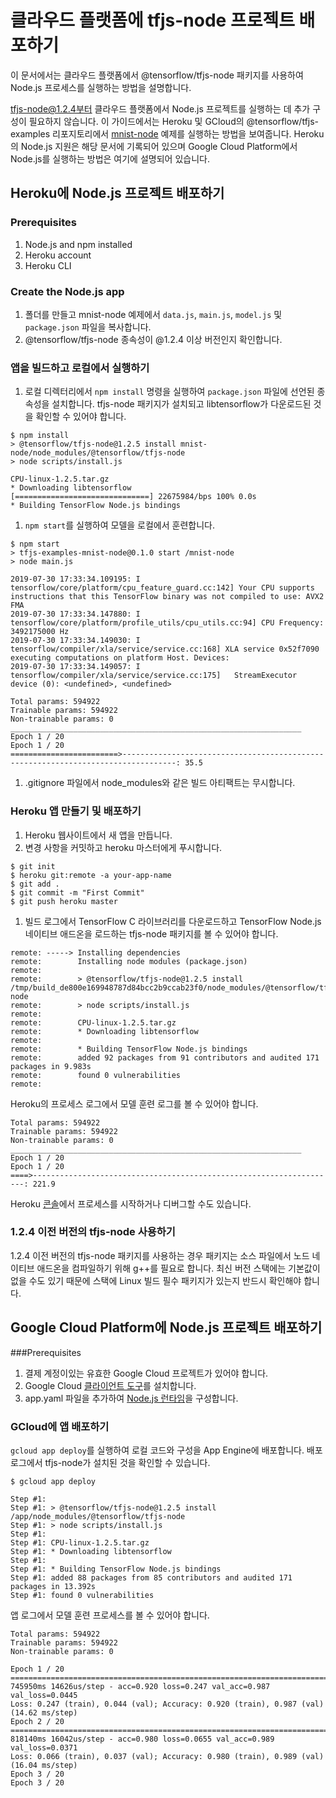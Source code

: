 # 클라우드 플랫폼에 tfjs-node 프로젝트 배포하기

이 문서에서는 클라우드 플랫폼에서 @tensorflow/tfjs-node 패키지를 사용하여 Node.js 프로세스를 실행하는 방법을 설명합니다.

tfjs-node@1.2.4부터 클라우드 플랫폼에서 Node.js 프로젝트를 실행하는 데 추가 구성이 필요하지 않습니다. 이 가이드에서는 Heroku 및 GCloud의 @tensorflow/tfjs-examples 리포지토리에서 [mnist-node](https://github.com/tensorflow/tfjs-examples/tree/master/mnist-node) 예제를 실행하는 방법을 보여줍니다. Heroku의 Node.js 지원은 해당 <a>문서</a>에 기록되어 있으며 Google Cloud Platform에서 Node.js를 실행하는 방법은 <a>여기</a>에 설명되어 있습니다.

## Heroku에 Node.js 프로젝트 배포하기

### Prerequisites

1. Node.js and npm installed
2. Heroku account
3. Heroku CLI

### Create the Node.js app

1. 폴더를 만들고 <a>mnist-node</a> 예제에서 <code>data.js</code>, <code>main.js</code>, `model.js` 및 `package.json` 파일을 복사합니다.
2. @tensorflow/tfjs-node 종속성이 @1.2.4 이상 버전인지 확인합니다.

### 앱을 빌드하고 로컬에서 실행하기

1. 로컬 디렉터리에서 `npm install` 명령을 실행하여 `package.json` 파일에 선언된 종속성을 설치합니다. tfjs-node 패키지가 설치되고 libtensorflow가 다운로드된 것을 확인할 수 있어야 합니다.

```
$ npm install
> @tensorflow/tfjs-node@1.2.5 install mnist-node/node_modules/@tensorflow/tfjs-node
> node scripts/install.js

CPU-linux-1.2.5.tar.gz
* Downloading libtensorflow
[==============================] 22675984/bps 100% 0.0s
* Building TensorFlow Node.js bindings
```

1. `npm start`를 실행하여 모델을 로컬에서 훈련합니다.

```
$ npm start
> tfjs-examples-mnist-node@0.1.0 start /mnist-node
> node main.js

2019-07-30 17:33:34.109195: I tensorflow/core/platform/cpu_feature_guard.cc:142] Your CPU supports instructions that this TensorFlow binary was not compiled to use: AVX2 FMA
2019-07-30 17:33:34.147880: I tensorflow/core/platform/profile_utils/cpu_utils.cc:94] CPU Frequency: 3492175000 Hz
2019-07-30 17:33:34.149030: I tensorflow/compiler/xla/service/service.cc:168] XLA service 0x52f7090 executing computations on platform Host. Devices:
2019-07-30 17:33:34.149057: I tensorflow/compiler/xla/service/service.cc:175]   StreamExecutor device (0): <undefined>, <undefined>

Total params: 594922
Trainable params: 594922
Non-trainable params: 0
_________________________________________________________________
Epoch 1 / 20
Epoch 1 / 20
========================>----------------------------------------------------------------------------------: 35.5
```

1. .gitignore 파일에서 node_modules와 같은 빌드 아티팩트는 무시합니다.

### Heroku 앱 만들기 및 배포하기

1. Heroku 웹사이트에서 새 앱을 만듭니다.
2. 변경 사항을 커밋하고 heroku 마스터에게 푸시합니다.

```
$ git init
$ heroku git:remote -a your-app-name
$ git add .
$ git commit -m "First Commit"
$ git push heroku master
```

1. 빌드 로그에서 TensorFlow C 라이브러리를 다운로드하고 TensorFlow Node.js 네이티브 애드온을 로드하는 tfjs-node 패키지를 볼 수 있어야 합니다.

```
remote: -----> Installing dependencies
remote:        Installing node modules (package.json)
remote:
remote:        > @tensorflow/tfjs-node@1.2.5 install /tmp/build_de800e169948787d84bcc2b9ccab23f0/node_modules/@tensorflow/tfjs-node
remote:        > node scripts/install.js
remote:
remote:        CPU-linux-1.2.5.tar.gz
remote:        * Downloading libtensorflow
remote:
remote:        * Building TensorFlow Node.js bindings
remote:        added 92 packages from 91 contributors and audited 171 packages in 9.983s
remote:        found 0 vulnerabilities
remote:
```

Heroku의 프로세스 로그에서 모델 훈련 로그를 볼 수 있어야 합니다.

```
Total params: 594922
Trainable params: 594922
Non-trainable params: 0
_________________________________________________________________
Epoch 1 / 20
Epoch 1 / 20
====>--------------------------------------------------------------------: 221.9
```

Heroku [콘솔](https://devcenter.heroku.com/articles/heroku-dashboard#application-overview)에서 프로세스를 시작하거나 디버그할 수도 있습니다.

### 1.2.4 이전 버전의 tfjs-node 사용하기

1.2.4 이전 버전의 tfjs-node 패키지를 사용하는 경우 패키지는 소스 파일에서 노드 네이티브 애드온을 컴파일하기 위해 g++를 필요로 합니다. 최신 버전 스택에는 기본값이 없을 수도 있기 때문에 스택에 Linux 빌드 필수 패키지가 있는지 반드시 확인해야 합니다.

## Google Cloud Platform에 Node.js 프로젝트 배포하기

###Prerequisites

1. 결제 계정이있는 유효한 Google Cloud 프로젝트가 있어야 합니다.
2. Google Cloud [클라이언트 도구](https://cloud.google.com/storage/docs/gsutil_install)를 설치합니다.
3. app.yaml 파일을 추가하여 [Node.js 런타임](https://cloud.google.com/appengine/docs/flexible/nodejs/runtime)을 구성합니다.

### GCloud에 앱 배포하기

`gcloud app deploy`를 실행하여 로컬 코드와 구성을 App Engine에 배포합니다. 배포 로그에서 tfjs-node가 설치된 것을 확인할 수 있습니다.

```
$ gcloud app deploy

Step #1:
Step #1: > @tensorflow/tfjs-node@1.2.5 install /app/node_modules/@tensorflow/tfjs-node
Step #1: > node scripts/install.js
Step #1:
Step #1: CPU-linux-1.2.5.tar.gz
Step #1: * Downloading libtensorflow
Step #1:
Step #1: * Building TensorFlow Node.js bindings
Step #1: added 88 packages from 85 contributors and audited 171 packages in 13.392s
Step #1: found 0 vulnerabilities
```

앱 로그에서 모델 훈련 프로세스를 볼 수 있어야 합니다.

```
Total params: 594922
Trainable params: 594922
Non-trainable params: 0

Epoch 1 / 20
===============================================================================>
745950ms 14626us/step - acc=0.920 loss=0.247 val_acc=0.987 val_loss=0.0445
Loss: 0.247 (train), 0.044 (val); Accuracy: 0.920 (train), 0.987 (val) (14.62 ms/step)
Epoch 2 / 20
===============================================================================>
818140ms 16042us/step - acc=0.980 loss=0.0655 val_acc=0.989 val_loss=0.0371
Loss: 0.066 (train), 0.037 (val); Accuracy: 0.980 (train), 0.989 (val) (16.04 ms/step)
Epoch 3 / 20
Epoch 3 / 20
```
